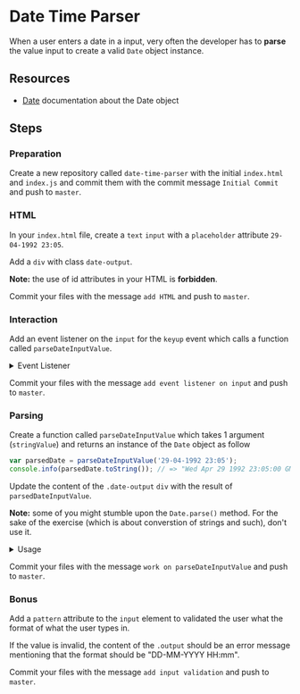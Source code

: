 # Date Time Parser

When a user enters a date in a input, very often the developer has to
__parse__ the value input to create a valid `Date` object instance.

## Resources

- [Date](http://devdocs.io/javascript/global_objects/date) documentation about the Date object

## Steps

### Preparation

Create a new repository called `date-time-parser` with the initial
`index.html` and `index.js` and commit them with the commit message
`Initial Commit` and push to `master`.

### HTML

In your `index.html` file, create a `text` `input` with a `placeholder`
attribute `29-04-1992 23:05`.

Add a `div` with class `date-output`.

__Note:__ the use of id attributes in your HTML is __forbidden__.

Commit your files with the message `add HTML` and push to `master`.

### Interaction

Add an event listener on the `input` for the `keyup` event which calls a function
called `parseDateInputValue`.

<details>
<summary>Event Listener</summary>

````js
inputElement.addEventListener('keyup', function() {
  var parsedDate = parseDateInputValue(/*...*/);
  console.info('parsed date', parsedDate.toString());
});
````

</details>

Commit your files with the message `add event listener on input` and push to `master`.

### Parsing

Create a function called `parseDateInputValue` which takes 1 argument
(`stringValue`) and returns an instance of the `Date` object as follow

````js
var parsedDate = parseDateInputValue('29-04-1992 23:05');
console.info(parsedDate.toString()); // => "Wed Apr 29 1992 23:05:00 GMT+0200 (CEST)"
````

Update the content of the `.date-output` `div` with the result of `parsedDateInputValue`.

__Note:__ some of you might stumble upon the `Date.parse()` method.
For the sake of the exercise (which is about converstion of strings
and such), don't use it.

<details>
<summary>Usage</summary>

````js
var parsedDate = parseDateInputValue(inputValue);
outputElement.textContent = dateInstance.toString();
````

</details>

Commit your files with the message `work on parseDateInputValue` and push to `master`.

### Bonus

Add a `pattern` attribute to the `input` element to validated
the user what the format of what the user types in.

If the value is invalid, the content of the `.output` should be an
error message mentioning that the format should be "DD-MM-YYYY HH:mm".

Commit your files with the message `add input validation` and push to
`master`.
